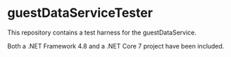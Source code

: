 # guestDataServiceTester

This repository contains a test harness for the guestDataService.

Both a .NET Framework 4.8 and a .NET Core 7 project have been included.
